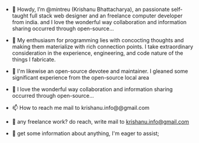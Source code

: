 - 👋 Howdy, I’m @mintreu (Krishanu Bhattacharya), an passionate self-taught full stack web designer and an freelance computer developer from india. 
    and I love the wonderful way collaboration and information sharing occurred through open-source...
    
- 👀 My enthusiasm for programming lies with concocting thoughts and making them materialize with rich connection points.
     I take extraordinary consideration in the experience, engineering, and code nature of the things I fabricate.
- 🌱 I'm likewise an open-source devotee and maintainer. I gleaned some significant experience from the open-source local area 
- 💞️ I love the wonderful way collaboration and information sharing occurred through open-source...
- 📫 How to reach me mail to krishanu.info@@gmail.com   
- 💼 any freelance  work? do reach, write mail to krishanu.info@gmail.com  
- 💬 get some information about anything, I'm eager to assist;
